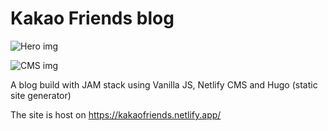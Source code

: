 # Kakao Friends blog

![Hero img](https://i.imgur.com/xqWXcyK.png)

![CMS img](https://i.imgur.com/U6zDLNS.jpeg)

A blog build with JAM stack using Vanilla JS, Netlify CMS and Hugo (static site generator)

The site is host on https://kakaofriends.netlify.app/


